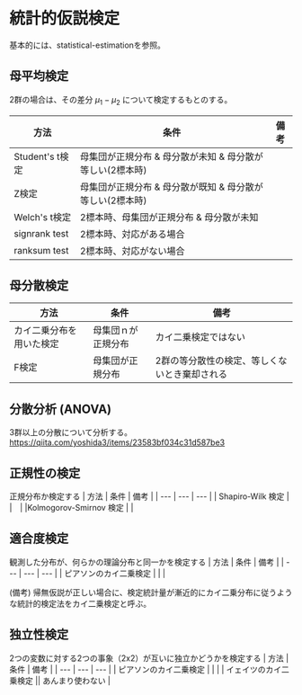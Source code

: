 # 統計的仮説検定
基本的には、statistical-estimationを参照。

## 母平均検定
2群の場合は、その差分 $\mu_1-\mu_2$ について検定するもとのする。

| 方法 | 条件 | 備考 |
| --- | --- | --- |
| Student's t検定 | 母集団が正規分布 & 母分散が未知 & 母分散が等しい(2標本時) |
| Z検定 | 母集団が正規分布 & 母分散が既知 & 母分散が等しい(2標本時) |
| Welch's t検定 | 2標本時、母集団が正規分布 & 母分散が未知 |
| signrank test | 2標本時、対応がある場合 |
| ranksum test | 2標本時、対応がない場合 |


## 母分散検定
| 方法 | 条件 | 備考 |
| --- | --- | --- | 
| カイ二乗分布を用いた検定 | 母集団ｎが正規分布 | カイ二乗検定ではない | 
| F検定 | 母集団が正規分布 | 2群の等分散性の検定、等しくないとき棄却される|


## 分散分析 (ANOVA)
3群以上の分散について分析する。
https://qiita.com/yoshida3/items/23583bf034c31d587be3

## 正規性の検定
正規分布か検定する
| 方法 | 条件 | 備考 |
| --- | --- | --- | 
| Shapiro-Wilk 検定 |  |　|
|Kolmogorov-Smirnov 検定 | | 

## 適合度検定
観測した分布が、何らかの理論分布と同一かを検定する
| 方法 | 条件 | 備考 |
| --- | --- | --- | 
| ピアソンのカイ二乗検定 |  | |

(備考) 帰無仮説が正しい場合に、検定統計量が漸近的にカイ二乗分布に従うような統計的検定法をカイ二乗検定と呼ぶ。


## 独立性検定
2つの変数に対する2つの事象（2x2）が互いに独立かどうかを検定する
| 方法 | 条件 | 備考 |
| --- | --- | --- | 
| ピアソンのカイ二乗検定 |  | |
| イェイツのカイ二乗検定 || あんまり使わない
|
